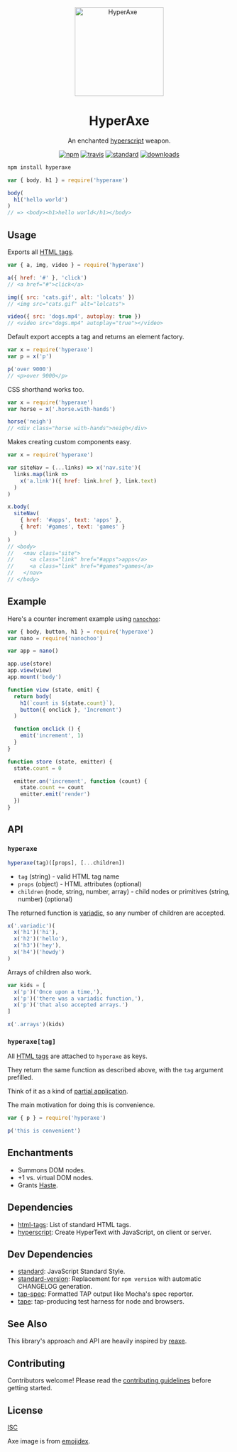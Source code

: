 <div align="center">

<img src="./axe.png" alt="HyperAxe" width="200">

# HyperAxe

An enchanted [hyperscript](https://github.com/hyperhype/hyperscript) weapon.

[![npm][1]][2]
[![travis][3]][4]
[![standard][5]][6]
[![downloads][7]][2]

[1]: https://img.shields.io/npm/v/hyperaxe.svg?style=flat-square
[2]: https://www.npmjs.com/package/hyperaxe
[3]: https://img.shields.io/travis/ungoldman/hyperaxe/master.svg?style=flat-square
[4]: https://travis-ci.org/ungoldman/hyperaxe
[5]: https://img.shields.io/badge/code%20style-standard-brightgreen.svg?style=flat-square
[6]: http://standardjs.com/
[7]: https://img.shields.io/npm/dm/hyperaxe.svg?style=flat-square

</div>

```sh
npm install hyperaxe
```

```js
var { body, h1 } = require('hyperaxe')

body(
  h1('hello world')
)
// => <body><h1>hello world</h1></body>
```

## Usage

Exports all [HTML tags](https://ghub.io/html-tags).

```js
var { a, img, video } = require('hyperaxe')

a({ href: '#' }, 'click')
// <a href="#">click</a>

img({ src: 'cats.gif', alt: 'lolcats' })
// <img src="cats.gif" alt="lolcats">

video({ src: 'dogs.mp4', autoplay: true })
// <video src="dogs.mp4" autoplay="true"></video>
```

Default export accepts a tag and returns an element factory.

```js
var x = require('hyperaxe')
var p = x('p')

p('over 9000')
// <p>over 9000</p>
```

CSS shorthand works too.

```js
var x = require('hyperaxe')
var horse = x('.horse.with-hands')

horse('neigh')
// <div class="horse with-hands">neigh</div>
```

Makes creating custom components easy.

```js
var x = require('hyperaxe')

var siteNav = (...links) => x('nav.site')(
  links.map(link =>
    x('a.link')({ href: link.href }, link.text)
  )
)

x.body(
  siteNav(
    { href: '#apps', text: 'apps' },
    { href: '#games', text: 'games' }
  )
)
// <body>
//   <nav class="site">
//     <a class="link" href="#apps">apps</a>
//     <a class="link" href="#games">games</a>
//   </nav>
// </body>
```

## Example

Here's a counter increment example using [`nanochoo`](https://github.com/heyitsmeuralex/nanochoo):

```js
var { body, button, h1 } = require('hyperaxe')
var nano = require('nanochoo')

var app = nano()

app.use(store)
app.view(view)
app.mount('body')

function view (state, emit) {
  return body(
    h1(`count is ${state.count}`),
    button({ onclick }, 'Increment')
  )

  function onclick () {
    emit('increment', 1)
  }
}

function store (state, emitter) {
  state.count = 0

  emitter.on('increment', function (count) {
    state.count += count
    emitter.emit('render')
  })
}
```

## API

### `hyperaxe`

```js
hyperaxe(tag)([props], [...children])
```

- `tag` (string) - valid HTML tag name
- `props` (object) - HTML attributes (optional)
- `children` (node, string, number, array) - child nodes or primitives (string, number) (optional)

The returned function is [variadic](https://en.wikipedia.org/wiki/Variadic_function), so any number of children are accepted.

```js
x('.variadic')(
  x('h1')('hi'),
  x('h2')('hello'),
  x('h3')('hey'),
  x('h4')('howdy')
)
```

Arrays of children also work.

```js
var kids = [
  x('p')('Once upon a time,'),
  x('p')('there was a variadic function,'),
  x('p')('that also accepted arrays.')
]

x('.arrays')(kids)
```

### `hyperaxe[tag]`

All [HTML tags](https://ghub.io/html-tags) are attached to `hyperaxe` as keys.

They return the same function as described above, with the `tag` argument prefilled.

Think of it as a kind of [partial application](https://en.wikipedia.org/wiki/Partial_application).

The main motivation for doing this is convenience.

```js
var { p } = require('hyperaxe')

p('this is convenient')
```

## Enchantments

- Summons DOM nodes.
- +1 vs. virtual DOM nodes.
- Grants [Haste](http://engl393-dnd5th.wikia.com/wiki/Haste).

## Dependencies

- [html-tags](https://ghub.io/html-tags): List of standard HTML tags.
- [hyperscript](https://ghub.io/hyperscript): Create HyperText with JavaScript, on client or server.

## Dev Dependencies

- [standard](https://ghub.io/standard): JavaScript Standard Style.
- [standard-version](https://ghub.io/standard-version): Replacement for `npm version` with automatic CHANGELOG generation.
- [tap-spec](https://ghub.io/tap-spec): Formatted TAP output like Mocha's spec reporter.
- [tape](https://ghub.io/tape): tap-producing test harness for node and browsers.

## See Also

This library's approach and API are heavily inspired by [reaxe](https://github.com/jxnblk/reaxe).

## Contributing

Contributors welcome! Please read the [contributing guidelines](CONTRIBUTING.md) before getting started.

## License

[ISC](LICENSE.md)

Axe image is from [emojidex](https://emojidex.com/emoji/axe).
